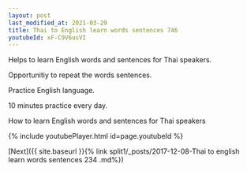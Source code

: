 ```yaml
---
layout: post
last_modified_at: 2021-03-29
title: Thai to English learn words sentences 746 
youtubeId: xF-C9V6usVI
---
```

 
 
Helps to learn English words and sentences for Thai speakers.

Opportunitiy to repeat the words sentences. 

Practice English language. 
 
10 minutes practice every day. 
 
How to learn English words and sentences for Thai speakers 
 
{% include youtubePlayer.html id=page.youtubeId %}
 
 
[Next]({{ site.baseurl }}{% link  split1/_posts/2017-12-08-Thai to english learn words sentences 234 .md%})
 
